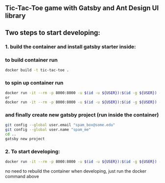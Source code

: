 ## Tic-Tac-Toe game with Gatsby and Ant Design UI library
## Two steps to start developing:
### 1. build the container and install gatsby starter inside:
### to build container run
```bash
docker build -t tic-tac-toe .
```

### to spin up container run
```bash
docker run -it --rm -p 8000:8000 -u $(id -u ${USER}):$(id -g ${USER}) -v ${PWD}:/app tic-tac-toe /bin/bash
or
docker run -it --rm -p 8000:8000 -u $(id -u ${USER}):$(id -g ${USER}) -v ${PWD}:/app tic-tac-toe
``` 

### and finally create new gatsby project (run inside the container)
```bash
git config --global user.email "spam_box@some.edu"
git config --global user.name "spam_me"
cd ..
gatsby new project
```

### 2. To start developing:
```bash
docker run -it --rm -p 8000:8000 -u $(id -u ${USER}):$(id -g ${USER}) -v ${PWD}:/app tic-tac-toe
```

no need to rebuild the container when developing, just run the docker command above
